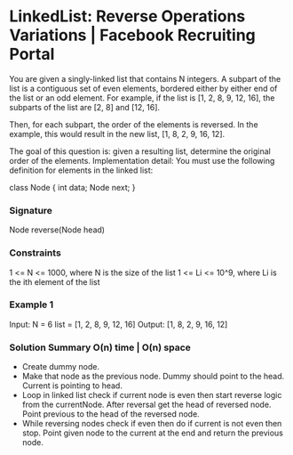 LinkedList: Reverse Operations Variations | Facebook Recruiting Portal
======================================================================

You are given a singly-linked list that contains N integers. A subpart of the list is a contiguous set of even elements, bordered either by either end of the list or an odd element. For example, if the list is \[1, 2, 8, 9, 12, 16\], the subparts of the list are \[2, 8\] and \[12, 16\].

Then, for each subpart, the order of the elements is reversed. In the example, this would result in the new list, \[1, 8, 2, 9, 16, 12\].

The goal of this question is: given a resulting list, determine the original order of the elements. Implementation detail: You must use the following definition for elements in the linked list:

  class Node {
    int data;
    Node next;
}

### Signature

Node reverse(Node head)

### Constraints

 
1 <= N <= 1000, where N is the size of the list
1 <= Li <= 10^9, where Li is the ith element of the list
 

### Example 1

Input:
N = 6
list = \[1, 2, 8, 9, 12, 16\]
Output:
\[1, 8, 2, 9, 16, 12\]

### Solution Summary O(n) time | O(n) space

-   Create dummy node.
-   Make that node as the previous node. Dummy should point to the head. Current is pointing to head.
-   Loop in linked list check if current node is even then start reverse logic from the currentNode. After reversal get the head of reversed node. Point previous to the head of the reversed node.
-   While reversing nodes check if even then do if current is not even then stop. Point given node to the current at the end and return the previous node.
